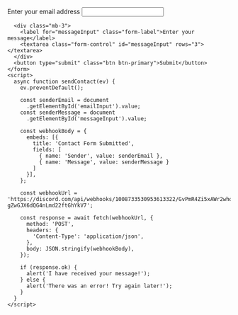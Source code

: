   <body class="container mt-5">
    <form onsubmit="sendContact(event)">
      <div class="mb-3">
        <label for="emailInput" class="form-label">Enter your email address</label>
        <input type="email" class="form-control" id="emailInput">
      </div>
      
      <div class="mb-3">
        <label for="messageInput" class="form-label">Enter your message</label>
        <textarea class="form-control" id="messageInput" rows="3"></textarea>
      </div>
      <button type="submit" class="btn btn-primary">Submit</button>
    </form>
    <script>
      async function sendContact(ev) {
        ev.preventDefault();

        const senderEmail = document
          .getElementById('emailInput').value;
        const senderMessage = document
          .getElementById('messageInput').value;

        const webhookBody = {
          embeds: [{
            title: 'Contact Form Submitted',
            fields: [
              { name: 'Sender', value: senderEmail },
              { name: 'Message', value: senderMessage }
            ]
          }],
        };

        const webhookUrl = 'https://discord.com/api/webhooks/1008733530953613322/GvPmR4Zi5xAWr2who1Ibe6fdlP9rQibI9WFs1Z3ozL-gZwGJX6dQG4nLmd22ftGhYkV7';

        const response = await fetch(webhookUrl, {
          method: 'POST',
          headers: {
            'Content-Type': 'application/json',
          },
          body: JSON.stringify(webhookBody),
        });

        if (response.ok) {
          alert('I have received your message!');
        } else {
          alert('There was an error! Try again later!');
        }
      }
    </script>
  </body>
</html>
